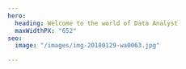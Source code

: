 ```yaml
---
hero:
  heading: Welcome to the world of Data Analyst
  maxWidthPX: "652"
seo:
  image: "/images/img-20180129-wa0063.jpg"

---
```


